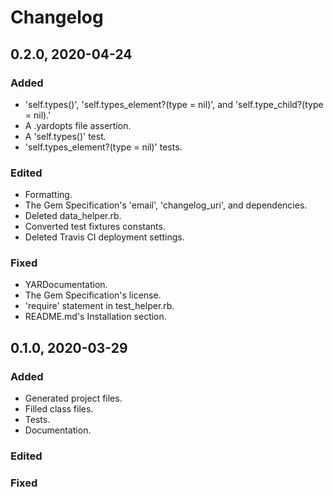 # Changelog

## 0.2.0, 2020-04-24

### Added

- 'self.types()', 'self.types_element?(type = nil)', and 
'self.type_child?(type = nil).'
- A .yardopts file assertion.
- A 'self.types()' test.
- 'self.types_element?(type = nil)' tests.

### Edited

- Formatting.
- The Gem Specification's 'email', 'changelog_uri', and dependencies.
- Deleted data_helper.rb.
- Converted test fixtures constants.
- Deleted Travis CI deployment settings.

### Fixed

- YARDocumentation.
- The Gem Specification's license.
- 'require' statement in test_helper.rb.
- README.md's Installation section.

## 0.1.0, 2020-03-29

### Added

- Generated project files.
- Filled class files.
- Tests.
- Documentation.

### Edited

### Fixed
